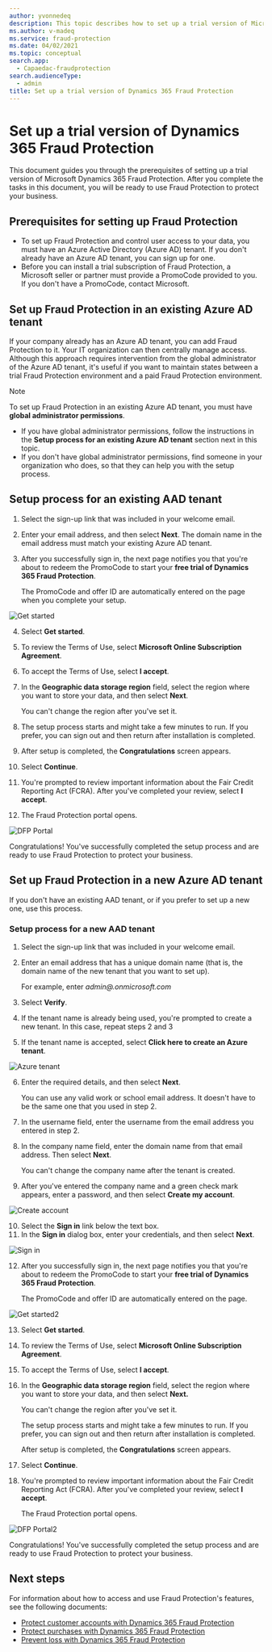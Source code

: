 ```yaml
---
author: yvonnedeq
description: This topic describes how to set up a trial version of Microsoft Dynamics 365 Fraud Protection.
ms.author: v-madeq
ms.service: fraud-protection
ms.date: 04/02/2021
ms.topic: conceptual
search.app: 
  - Capaedac-fraudprotection
search.audienceType:
  - admin
title: Set up a trial version of Dynamics 365 Fraud Protection
---
```


# Set up a trial version of Dynamics 365 Fraud Protection

This document guides you through the prerequisites of setting up a trial version of Microsoft Dynamics 365 Fraud Protection. After you complete the tasks in this document, you will be ready to use Fraud Protection to protect your business.

## Prerequisites for setting up Fraud Protection

- To set up Fraud Protection and control user access to your data, you must have an Azure Active Directory (Azure AD) tenant. If you don't already have an Azure AD tenant, you can sign up for one.
- Before you can install a trial subscription of Fraud Protection, a Microsoft seller or partner must provide a PromoCode provided to you. If you don't have a PromoCode, contact Microsoft.

## Set up Fraud Protection in an existing Azure AD tenant	

If your company already has an Azure AD tenant, you can add Fraud Protection to it. Your IT organization can then centrally manage access.  Although this approach requires intervention from the global administrator of the Azure AD tenant, it's useful if you want to maintain states between a trial Fraud Protection environment and a paid Fraud Protection environment.

  > [!NOTE]
  > To set up Fraud Protection in an existing Azure AD tenant, you must have **global administrator permissions**.


- If you have global administrator permissions, follow the instructions in the **Setup process for an existing Azure AD tenant** section next in this topic.	
- If you don't have global administrator permissions, find someone in your organization who does, so that they can help you with the setup process.	

## Setup process for an existing AAD tenant	

1.	Select the sign-up link that was included in your welcome email.	
2.	Enter your email address, and then select **Next**. The domain name in the email address must match your existing Azure AD tenant.	
3.	After you successfully sign in, the next page notifies you that you're about to redeem the PromoCode to start your **free trial of Dynamics 365 Fraud Protection**.	

  	The PromoCode and offer ID are automatically entered on the page when you complete your setup.	

![Get started](media/promocode-images/get-started.png)	

4.	Select **Get started**.	
5.	To review the Terms of Use, select **Microsoft Online Subscription Agreement**.	
6.	To accept the Terms of Use, select **I accept**.	
7.	In the **Geographic data storage region** field, select the region where you want to store your data, and then select **Next**.	

    You can't change the region after you've set it.	

8.	The setup process starts and might take a few minutes to run. If you prefer, you can sign out and then return after installation is completed.	
9.	After setup is completed, the **Congratulations** screen appears.	
10.	Select **Continue**.	
11.	You're prompted to review important information about the Fair Credit Reporting Act (FCRA). After you've completed your review, select **I accept**.	
12.	The Fraud Protection portal opens.	

![DFP Portal](media/promocode-images/DFP-Portal.png)	

Congratulations! You've successfully completed the setup process and are ready to use Fraud Protection to protect your business.	

## Set up Fraud Protection in a new Azure AD tenant	

If you don't have an existing AAD tenant, or if you prefer to set up a new one, use this process.	

### Setup process for a new AAD tenant 	

1.	Select the sign-up link that was included in your welcome email.	
2.	Enter an email address that has a unique domain name (that is, the domain name of the new tenant that you want to set up).	

    For example, enter *admin@<your choice of domain name>.onmicrosoft.com*	

3.	Select **Verify**.	
4.	If the tenant name is already being used, you're prompted to create a new tenant. In this case, repeat steps 2 and 3	
5.	If the tenant name is accepted, select **Click here to create an Azure tenant**.	

![Azure tenant](media/promocode-images/create-azure-tenant.png)	

6.	Enter the required details, and then select **Next**.	

    You can use any valid work or school email address. It doesn't have to be the same one that you used in step 2.	

7.	In the username field, enter the username from the email address you entered in step 2.	
8.	In the company name field, enter the domain name from that email address. Then select **Next**.	

    You can't change the company name after the tenant is created.	

9.	After you've entered the company name and a green check mark appears, enter a password, and then select **Create my account**.	

![Create account](media/promocode-images/create-account.png)    	

10.	Select the **Sign in** link below the text box.	
11.	In the **Sign in** dialog box, enter your credentials, and then select **Next**.	

![Sign in](media/promocode-images/sign-in.png)	

12. After you successfully sign in, the next page notifies you that you're about to redeem the PromoCode to start your **free trial of Dynamics 365 Fraud Protection**. 	

    The PromoCode and offer ID are automatically entered on the page.	

![Get started2](media/promocode-images/get-started.png)	

13.	Select **Get started**.	
14.	To review the Terms of Use, select **Microsoft Online Subscription Agreement**.	
15.	To accept the Terms of Use, select **I accept**.	
16.	In the **Geographic data storage region** field, select the region where you want to store your data, and then select **Next.** 	

    You can't change the region after you've set it.	

    The setup process starts and might take a few minutes to run. If you prefer, you can sign out and then return after installation is completed.	

    After setup is completed, the **Congratulations** screen appears.	

17.	Select **Continue**.	
18.	You're prompted to review important information about the Fair Credit Reporting Act (FCRA). After you've completed your review, select **I accept**.	

    The Fraud Protection portal opens.	

![DFP Portal2](media/promocode-images/DFP-Portal.png)	

Congratulations! You've successfully completed the setup process and are ready to use Fraud Protection to protect your business.	

## Next steps

For information about how to access and use Fraud Protection's features, see the following documents:

- [Protect customer accounts with Dynamics 365 Fraud Protection](promocode-set-up-account-protection.md)
-	[Protect purchases with Dynamics 365 Fraud Protection](promocode-set-up-purchase-protection.md)
-	[Prevent loss with Dynamics 365 Fraud Protection](promocode-set-up-loss-prevention.md)

